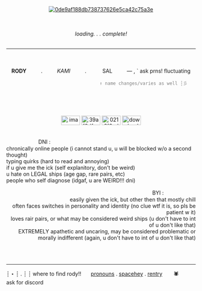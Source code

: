 <div id="header" align="center">
<a href="https://imgbb.com/"><img src="https://i.ibb.co/p3Sxs9g/0de9af188db738737626e5ca42c75a3e.jpg" alt="0de9af188db738737626e5ca42c75a3e" border="0"></a>
</div>
<br/><br/>
<p align="center">
  <i>loading. . . complete!</i>
  </br></br> </p>
  
  ---

  <p align="center">
  </br></br>
  <b>RODY</b>ㅤㅤㅤ.ㅤㅤㅤ<i>KAMI</i>ㅤㅤㅤ.ㅤㅤㅤ SALㅤㅤㅤ— , ` ask prns! fluctuating
  </p>
<p align="right">
<code style="color : grey"> ↑ name changes/varies as well ┆彡ㅤㅤ</code>
</p>
</br></br></br>
<p align="center">
    <a href="https://ibb.co/87qYBzy"><img src="https://i.ibb.co/87qYBzy/image-2024-07-31-161011259.png" alt="image-2024-07-31-161011259" border="0" width=50 height=25></a>
    <a href="https://imgbb.com/"><img src="https://i.ibb.co/TKSqmYK/39af0dfcc76d1b6d16dcb506be2af542.jpg" alt="39af0dfcc76d1b6d16dcb506be2af542" border="0" width=50 height=25></a>
    <a href="https://imgbb.com/"><img src="https://i.ibb.co/54NCVT0/0216f6cd37b6d24022d3816661944a8c.jpg" alt="0216f6cd37b6d24022d3816661944a8c" border="0" width=50 height=25></a>
    <a href="https://imgbb.com/"><img src="https://i.ibb.co/p0kcC9V/download.png" alt="download" border="0" width=50 height=25></a>
</p>
</br> 
ㅤㅤㅤㅤㅤ ㅤ   DNI : 
</br>
chronically online people (i cannot stand u, u will be blocked w/o a second thought) </br>
typing quirks (hard to read and annoying) </br> 
if u give me the ick (self explanitory, don't be weird) </br>
u hate on LEGAL ships (age gap, rare pairs, etc) </br>
people who self diagnose (idgaf, u are WEIRD!!! dni)
</br>
<p align="right">
BYI :  ㅤㅤㅤㅤㅤ ㅤ    
</br>
easily given the ick, but other then that mostly chill </br>
often faces switches in personality and identity (no clue wtf it is, so pls be patient w it) </br>
loves rair pairs, or what may be considered weird ships (u don't have to int of u don't like that) </br>
EXTREMELY apathetic and uncaring, may be considered problematic or morally indifferent (again, u don't have to int of u don't like that)
</p>
</br></br>

---

┊ ⋆ ┊ . ┊ ┊ where to find rody!!ㅤㅤ[pronouns](https://pronouns.page/@c4ly) . [spacehey](https://spacehey.com/kenkojii) . [rentry](https://rentry.co/sugetos) ㅤㅤ🕷ㅤㅤ ask for discord
